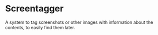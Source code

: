 # Screentagger
A system to tag screenshots or other images with information about the contents,
to easily find them later.
